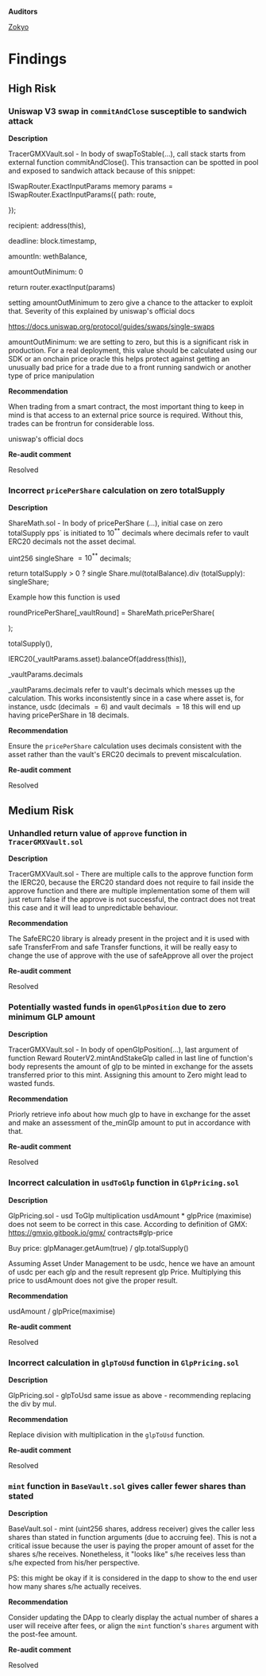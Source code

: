 **Auditors**

[Zokyo](https://x.com/zokyo_io)

# Findings

## High Risk

### Uniswap V3 swap in `commitAndClose` susceptible to sandwich attack
**Description**

TracerGMXVault.sol - In body of swapToStable(...), call stack starts from external function commitAndClose(). This transaction can be spotted in pool and exposed to sandwich attack because of this snippet:

ISwapRouter.ExactInputParams memory params = ISwapRouter.ExactInputParams({
 path: route,

});

recipient: address(this),

deadline: block.timestamp,

amountIn: wethBalance,

amountOutMinimum: 0

return router.exactInput(params)

setting amountOutMinimum to zero give a chance to the attacker to exploit that. Severity of this explained by uniswap's official docs

https://docs.uniswap.org/protocol/guides/swaps/single-swaps

amountOutMinimum: we are setting to zero, but this is a significant risk in production. For a real deployment, this value should be calculated using our SDK or an onchain price oracle this helps protect against getting an unusually bad price for a trade due to a front running sandwich or another type of price manipulation

**Recommendation**

When trading from a smart contract, the most important thing to keep in mind is that access to an external price source is required. Without this, trades can be frontrun for considerable loss.

uniswap's official docs

**Re-audit comment**

Resolved

### Incorrect `pricePerShare` calculation on zero totalSupply
**Description**

ShareMath.sol - In body of pricePerShare (...), initial case on zero totalSupply  pps` is initiated to $10^{**}$ decimals where decimals refer to vault ERC20 decimals not the asset decimal.

uint256 singleShare $=10^{**}$ decimals;

return totalSupply > 0 ? single Share.mul(totalBalance).div (totalSupply): singleShare;

Example how this function is used

roundPricePerShare[_vaultRound] = ShareMath.pricePerShare(

);

totalSupply(),

IERC20(_vaultParams.asset).balanceOf(address(this)),

_vaultParams.decimals

_vaultParams.decimals refer to vault's decimals which messes up the calculation. This works inconsistently since in a case where asset is, for instance, usdc (decimals $=6$) and vault decimals $=18$ this will end up having pricePerShare in 18 decimals.

**Recommendation**

Ensure the `pricePerShare` calculation uses decimals consistent with the asset rather than the vault's ERC20 decimals to prevent miscalculation.

**Re-audit comment**

Resolved

## Medium Risk

### Unhandled return value of `approve` function in `TracerGMXVault.sol`
**Description**

TracerGMXVault.sol - There are multiple calls to the approve function form the IERC20, because the ERC20 standard does not require to fail inside the approve function and there are multiple implementation some of them will just return false if the approve is not successful, the contract does not treat this case and it will lead to unpredictable behaviour.

**Recommendation**

The SafeERC20 library is already present in the project and it is used with safe TransferFrom and safe Transfer functions, it will be really easy to change the use of approve with the use of safeApprove all over the project

**Re-audit comment**

Resolved

### Potentially wasted funds in `openGlpPosition` due to zero minimum GLP amount
**Description**

TracerGMXVault.sol - In body of openGlpPosition(...), last argument of function Reward RouterV2.mintAndStakeGlp called in last line of function's body represents the amount of glp to be minted in exchange for the assets transferred prior to this mint. Assigning this amount to Zero might lead to wasted funds.

**Recommendation**

Priorly retrieve info about how much glp to have in exchange for the asset and make an assessment of the_minGlp amount to put in accordance with that.

**Re-audit comment**

Resolved

### Incorrect calculation in `usdToGlp` function in `GlpPricing.sol`
**Description**

GlpPricing.sol - usd ToGlp multiplication usdAmount * glpPrice (maximise) does not seem to be correct in this case. According to definition of GMX: https://gmxio.gitbook.io/gmx/ contracts#glp-price

Buy price: glpManager.getAum(true) / glp.totalSupply()

Assuming Asset Under Management to be usdc, hence we have an amount of usdc per each glp and the result represent glp Price. Multiplying this price to usdAmount does not give the proper result.

**Recommendation**

usdAmount / glpPrice(maximise)

**Re-audit comment**

Resolved

### Incorrect calculation in `glpToUsd` function in `GlpPricing.sol`
**Description**

GlpPricing.sol - glpToUsd same issue as above - recommending replacing the div by mul.

**Recommendation**

Replace division with multiplication in the `glpToUsd` function.

**Re-audit comment**

Resolved

### `mint` function in `BaseVault.sol` gives caller fewer shares than stated
**Description**

BaseVault.sol - mint (uint256 shares, address receiver) gives the caller less shares than stated in function arguments (due to accruing fee). This is not a critical issue because the user is paying the proper amount of asset for the shares s/he receives. Nonetheless, it "looks like" s/he receives less than s/he expected from his/her perspective.

PS: this might be okay if it is considered in the dapp to show to the end user how many shares s/he actually receives.

**Recommendation**

Consider updating the DApp to clearly display the actual number of shares a user will receive after fees, or align the `mint` function's `shares` argument with the post-fee amount.

**Re-audit comment**

Resolved
